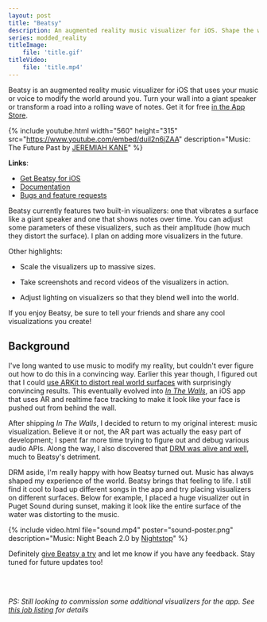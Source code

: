 ```yaml
---
layout: post
title: "Beatsy"
description: An augmented reality music visualizer for iOS. Shape the world with your music.
series: modded_reality
titleImage:
    file: 'title.gif'
titleVideo:
    file: 'title.mp4'
---
```


Beatsy is an augmented reality music visualizer for iOS that uses your music or voice to modify the world around you. Turn your wall into a giant speaker or transform a road into a rolling wave of notes. Get it for free [in the App Store][app].

{% include youtube.html width="560" height="315" src="https://www.youtube.com/embed/duil2n6jZAA" description="Music: The Future Past by [JEREMIAH KANE](https://jeremiahkane.bandcamp.com/music)" %}

**Links**:

- [Get Beatsy for iOS][app]
- [Documentation][docs]
- [Bugs and feature requests][issues]

Beatsy currently features two built-in visualizers: one that vibrates a surface like a giant speaker and one that shows notes over time. You can adjust some parameters of these visualizers, such as their amplitude (how much they distort the surface). I plan on adding more visualizers in the future.

Other highlights:

- Scale the visualizers up to massive sizes.

- Take screenshots and record videos of the visualizers in action.

- Adjust lighting on visualizers so that they blend well into the world.

If you enjoy Beatsy, be sure to tell your friends and share any cool visualizations you create!

## Background

I've long wanted to use music to modify my reality, but couldn't ever figure out how to do this in a convincing way. Earlier this year though, I figured out that I could [use ARKit to distort real world surfaces](/reality-shaders) with surprisingly convincing results. This eventually evolved into [*In The Walls*][walls], an iOS app that uses AR and realtime face tracking to make it look like your face is pushed out from behind the wall. 

After shipping *In The Walls*, I decided to return to my original interest: music visualization. Believe it or not, the AR part was actually the easy part of development; I spent far more time trying to figure out and debug various audio APIs. Along the way, I also discovered that [DRM was alive and well](/the-war-we-forgot), much to Beatsy's detriment.

DRM aside, I'm really happy with how Beatsy turned out. Music has always shaped my experience of the world. Beatsy brings that feeling to life. I still find it cool to load up different songs in the app and try placing visualizers on different surfaces. Below for example, I placed a huge visualizer out in Puget Sound during sunset, making it look like the entire surface of the water was distorting to the music.

{% include video.html file="sound.mp4" poster="sound-poster.png" description="Music: Night Beach 2.0 by [Nightstop](https://nightstop.bandcamp.com/music)" %}

Definitely [give Beatsy a try][app] and let me know if you have any feedback. Stay tuned for future updates too!

<br>
<br>

*PS: Still looking to commission some additional visualizers for the app. See [this job listing](https://www.upwork.com/ab/applicants/1334686830480240640/job-details) for details*

[app]: https://apps.apple.com/us/app/beatsy/id1543162330
[docs]: https://github.com/mattbierner/beatsy-support
[issues]: https://github.com/mattbierner/beatsy-support/issues
[walls]: /in-the-walls